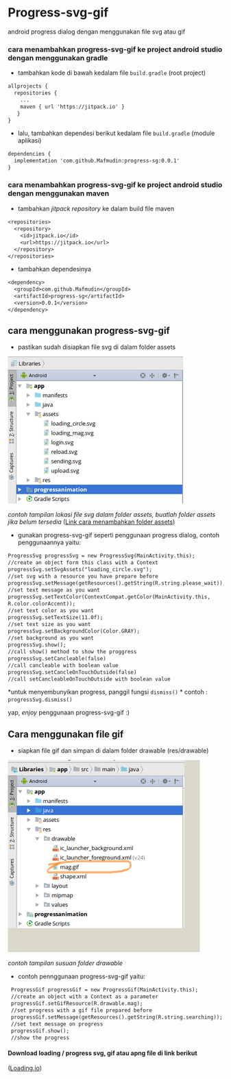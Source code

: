 <link rel="shortcut icon" type="image/x-icon" href="favicon.ico">

# Progress-svg-gif
android progress dialog dengan menggunakan file svg atau gif

### cara menambahkan progress-svg-gif ke project android studio dengan menggunakan gradle
* tambahkan kode di bawah kedalam file ```build.gradle``` (root project)

```
allprojects {
  repositories {
    ...
    maven { url 'https://jitpack.io' }
   }
}
```

* lalu, tambahkan dependesi berikut kedalam file ```build.gradle``` (module aplikasi)

```
dependencies {
  implementation 'com.github.Mafmudin:progress-sg:0.0.1'
}
```

### cara menambahkan progress-svg-gif ke project android studio dengan menggunakan maven
* tambahkan *jitpack repository* ke dalam build file maven

```
<repositories>
  <repository>
    <id>jitpack.io</id>
    <url>https://jitpack.io</url>
  </repository>
</repositories>
```

* tambahkan dependesinya

```
<dependency>
  <groupId>com.github.Mafmudin</groupId>
  <artifactId>progress-sg</artifactId>
  <version>0.0.1</version>
</dependency>
```

## cara menggunakan progress-svg-gif
* pastikan sudah disiapkan file svg di dalam folder assets

<img src='https://github.com/Mafmudin/myassets/blob/master/images/assets.png?raw=true' alt="contoh tampilan susuna folder assets"/>

*contoh tampilan lokasi file svg dalam folder assets, buatlah folder assets jika belum tersedia* (<a href='https://stackoverflow.com/questions/26706843/adding-an-assets-folder-in-android-studio?utm_medium=organic&utm_source=google_rich_qa&utm_campaign=google_rich_qa'>Link cara menambahkan folder assets</a>)

* gunakan progress-svg-gif seperti penggunaan progress dialog, contoh penggunaannya yaitu:

```
ProgressSvg progressSvg = new ProgressSvg(MainActivity.this);
//create an object form this class with a Context
progressSvg.setSvgAssets("loading_circle.svg");
//set svg with a resource you have prepare before
progressSvg.setMessage(getResources().getString(R.string.please_wait));
//set text message as you want
progressSvg.setTextColor(ContextCompat.getColor(MainActivity.this, R.color.colorAccent));
//set text color as you want
progressSvg.setTextSize(11.0f);
//set text size as you want
progressSvg.setBackgroundColor(Color.GRAY);
//set background as you want
progressSvg.show();
//call show() method to show the proggress
progressSvg.setCancleable(false)
//call cancleable with boolean value
progressSvg.setCancleOnTouchOutside(false)
//call setCancleableOnTouchOutside with boolean value
```

*untuk menyembunyikan progress, panggil fungsi ```dismiss()``` *
contoh : ```progressSvg.dismiss()```

yap, *enjoy* penggunaan progress-svg-gif :)


## Cara menggunakan file gif
* siapkan file gif dan simpan di dalam folder drawable (res/drawable)

<img src='https://github.com/Mafmudin/myassets/blob/master/images/gif.png?raw=true' alt="simpan file gif di dalam folder drawable"/>

*contoh tampilan susuan folder drawable*

* contoh pennggunaan progress-svg-gif yaitu: 

```
 ProgressGif progressGif = new ProgressGif(MainActivity.this);
 //create an object with a Context as a parameter
 progressGif.setGifResource(R.drawable.mag);
 //set progress with a gif file prepared before
 progressGif.setMessage(getResources().getString(R.string.searching));
 //set text message on progress
 progressGif.show();
 //show the progress
```

#### Download loading / progress svg, gif atau apng file di link berikut
([Loading.io](https://loading.io/))
